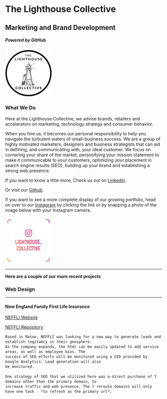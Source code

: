 # The Lighthouse Collective
## Marketing and Brand Development
##### Powered by GitHub

<img src="/img/blackOnWhiteCenterEdit.png" alt="profilePhoto"
        title="Picture of me" width="150" height="150" />

### What We Do

Here at the Lighthouse Collective, we advise brands, retailers and accelerators on marketing, technology strategy and consumer behavior. 

When you hire us, it becomes our personal responsibility to help you navigate the turbulent waters of small-business success.
We are a group of highly motivated marketers, designers and business strategists that can aid in defining, and communicating with, your ideal customer. We focus on cornering your share of the market, personifying your mission statement to make it communicable to your customers, optimizing your placement in search engine results (SEO), building up your brand and establishing a strong web presence.

If you want to know a little more, 
Check us out on [LinkedIn](https://www.linkedin.com/company/lighthousecollective/).

Or visit our [Github](https://github.com/lighthouseCollective).

If you want to see a more complete display of our growing portfolio, head on over to our [Instagram](https://www.instagram.com/ligh7house_collec7ive/) by clicking the link or by snapping a photo of the image below with your Instagram camera.

<img src="/img/ligh7house_collec7ive.png" alt="instagramTag"
        title="Instagram Social Tag" width="150" height="150" />

___ 

**Here are a couple of our more recent projects**

### Web Design
___

#### New England Family First Life Insurance

[NEFFLI Website](http://www.newenglandffl.com)

[NEFFLI Repository](https://github.com/lighthouseCollective/neffliWebsite)

    Based in Maine, NEFFLI was looking for a new way to generate leads and establish legitamcy in their geosphere. 
    As the company expands, the html can be easily updated to add service areas, as well as employee bios. The
    success of SEO efforts will be monitored using a UID provided by Google Analytics. Lead generation will also 
    be monitored. 

    One strategy of SEO that we utilized here was a direct purchase of 7 domains other than the primary domain, to 
    increase traffic and web presence. The 7 reroute domains will only have one task - *to refresh as the primary url*. 
